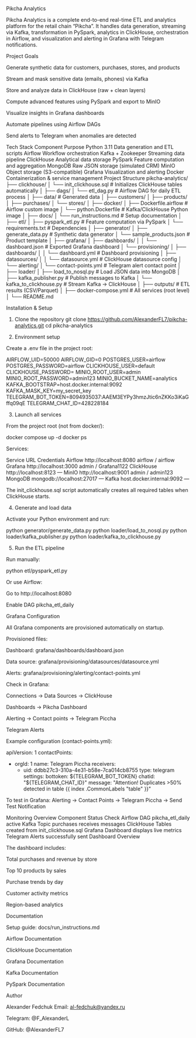 Pikcha Analytics

Pikcha Analytics is a complete end-to-end real-time ETL and analytics platform for the retail chain “Pikcha”.
It handles data generation, streaming via Kafka, transformation in PySpark, analytics in ClickHouse, orchestration in Airflow, and visualization and alerting in Grafana with Telegram notifications.

Project Goals

Generate synthetic data for customers, purchases, stores, and products

Stream and mask sensitive data (emails, phones) via Kafka

Store and analyze data in ClickHouse (raw + clean layers)

Compute advanced features using PySpark and export to MinIO

Visualize insights in Grafana dashboards

Automate pipelines using Airflow DAGs

Send alerts to Telegram when anomalies are detected

Tech Stack
Component	Purpose
Python 3.11	Data generation and ETL scripts
Airflow	Workflow orchestration
Kafka + Zookeeper	Streaming data pipeline
ClickHouse	Analytical data storage
PySpark	Feature computation and aggregation
MongoDB	Raw JSON storage (simulated CRM)
MinIO	Object storage (S3-compatible)
Grafana	Visualization and alerting
Docker	Containerization & service management
Project Structure
pikcha-analytics/
├── clickhouse/
│   └── init_clickhouse.sql           # Initializes ClickHouse tables automatically
│
├── dags/
│   └── etl_dag.py                    # Airflow DAG for daily ETL process
│
├── data/                             # Generated data
│   ├── customers/
│   ├── products/
│   ├── purchases/
│   └── stores/
│
├── docker/
│   ├── Dockerfile.airflow            # Airflow custom image
│   └── python.Dockerfile             # Kafka/ClickHouse Python image
│
├── docs/
│   └── run_instructions.md           # Setup documentation
│
├── etl/
│   ├── pyspark_etl.py                # Feature computation via PySpark
│   └── requirements.txt              # Dependencies
│
├── generator/
│   ├── generate_data.py              # Synthetic data generator
│   └── sample_products.json          # Product template
│
├── grafana/
│   ├── dashboards/
│   │   └── dashboard.json            # Exported Grafana dashboard
│   └── provisioning/
│       ├── dashboards/
│       │   └── dashboard.yml         # Dashboard provisioning
│       ├── datasources/
│       │   └── datasource.yml        # ClickHouse datasource config
│       └── alerting/
│           └── contact-points.yml    # Telegram alert contact point
│
├── loader/
│   ├── load_to_nosql.py              # Load JSON data into MongoDB
│   ├── kafka_publisher.py            # Publish messages to Kafka
│   └── kafka_to_clickhouse.py        # Stream Kafka → ClickHouse
│
├── outputs/                          # ETL results (CSV/Parquet)
│
├── docker-compose.yml                # All services (root level)
│
└── README.md

Installation & Setup
1. Clone the repository
git clone https://github.com/AlexanderFL7/pikcha-analytics.git
cd pikcha-analytics

2. Environment setup

Create a .env file in the project root:

AIRFLOW_UID=50000
AIRFLOW_GID=0
POSTGRES_USER=airflow
POSTGRES_PASSWORD=airflow
CLICKHOUSE_USER=default
CLICKHOUSE_PASSWORD=
MINIO_ROOT_USER=admin
MINIO_ROOT_PASSWORD=admin123
MINIO_BUCKET_NAME=analytics
KAFKA_BOOTSTRAP=host.docker.internal:9092
KAFKA_MASK_KEY=my_secret_key
TELEGRAM_BOT_TOKEN=8094935037:AAEM3EYPy3hmzJtic6nZKKo3iKaGffq09qE
TELEGRAM_CHAT_ID=428228184

3. Launch all services

From the project root (not from docker/):

docker compose up -d
docker ps


Services:

Service	URL	Credentials
Airflow	http://localhost:8080
	airflow / airflow
Grafana	http://localhost:3000
	admin / Grafana1122
ClickHouse	http://localhost:8123
	—
MinIO	http://localhost:9001
	admin / admin123
MongoDB	mongodb://localhost:27017	—
Kafka	host.docker.internal:9092	—

The init_clickhouse.sql script automatically creates all required tables when ClickHouse starts.

4. Generate and load data

Activate your Python environment and run:

python generator/generate_data.py
python loader/load_to_nosql.py
python loader/kafka_publisher.py
python loader/kafka_to_clickhouse.py

5. Run the ETL pipeline

Run manually:

python etl/pyspark_etl.py


Or use Airflow:

Go to http://localhost:8080

Enable DAG pikcha_etl_daily

Grafana Configuration

All Grafana components are provisioned automatically on startup.

Provisioned files:

Dashboard: grafana/dashboards/dashboard.json

Data source: grafana/provisioning/datasources/datasource.yml

Alerts: grafana/provisioning/alerting/contact-points.yml

Check in Grafana:

Connections → Data Sources → ClickHouse

Dashboards → Pikcha Dashboard

Alerting → Contact points → Telegram Piccha

Telegram Alerts

Example configuration (contact-points.yml):

apiVersion: 1
contactPoints:
  - orgId: 1
    name: Telegram Piccha
    receivers:
      - uid: ddbb27c3-310a-4e31-b58e-7ca014cb8755
        type: telegram
        settings:
          bottoken: ${TELEGRAM_BOT_TOKEN}
          chatid: "${TELEGRAM_CHAT_ID}"
          message: "Attention! Duplicates >50% detected in table {{ index .CommonLabels \"table\" }}"


To test in Grafana:
Alerting → Contact Points → Telegram Piccha → Send Test Notification

Monitoring Overview
Component	Status Check
Airflow	DAG pikcha_etl_daily active
Kafka	Topic purchases receives messages
ClickHouse	Tables created from init_clickhouse.sql
Grafana	Dashboard displays live metrics
Telegram	Alerts successfully sent
Dashboard Overview

The dashboard includes:

Total purchases and revenue by store

Top 10 products by sales

Purchase trends by day

Customer activity metrics

Region-based analytics

Documentation

Setup guide: docs/run_instructions.md

Airflow Documentation

ClickHouse Documentation

Grafana Documentation

Kafka Documentation

PySpark Documentation

Author

Alexander Fedchuk
Email: al-fedchuk@yandex.ru

Telegram: @F_AlexanderL

GitHub: @AlexanderFL7